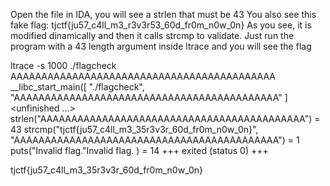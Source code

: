 Open the file in IDA, you will see a strlen that must be 43
You also see this fake flag: tjctf{ju57_c4ll_m3_r3v3r53_60d_fr0m_n0w_0n}
As you see, it is modified dinamically and then it calls strcmp to validate.
Just run the program with a 43 length argument inside ltrace and you will see the flag

ltrace -s 1000 ./flagcheck AAAAAAAAAAAAAAAAAAAAAAAAAAAAAAAAAAAAAAAAAAA
__libc_start_main([ "./flagcheck", "AAAAAAAAAAAAAAAAAAAAAAAAAAAAAAAAAAAAAAAAAAA" ] <unfinished ...>
strlen("AAAAAAAAAAAAAAAAAAAAAAAAAAAAAAAAAAAAAAAAAAA") = 43
strcmp("tjctf{ju57_c4ll_m3_35r3v3r_60d_fr0m_n0w_0n}", "AAAAAAAAAAAAAAAAAAAAAAAAAAAAAAAAAAAAAAAAAAA") = 1
puts("Invalid flag."Invalid flag.
)                            = 14
+++ exited (status 0) +++

tjctf{ju57_c4ll_m3_35r3v3r_60d_fr0m_n0w_0n}
